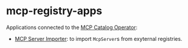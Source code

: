 # mcp-registry-apps
Applications connected to the [MCP Catalog Operator](https://github.com/RHEcosystemAppEng/mcp-catalog-operator):

- [MCP Server Importer](./mcpserver_importer/README.md): to import `McpServer`s from exyternal registries.
